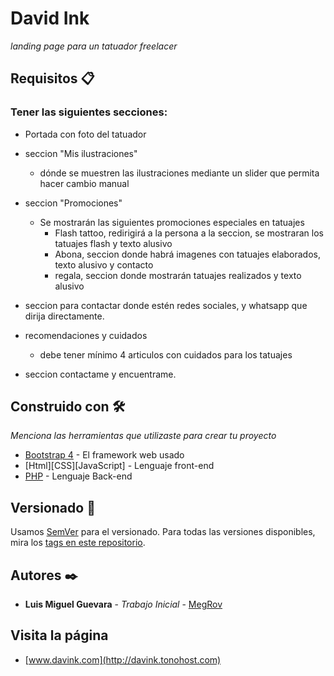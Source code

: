 # David Ink

_landing page para un tatuador freelacer_


## Requisitos 📋

### Tener las siguientes secciones:

- Portada con foto del tatuador

- seccion "Mis ilustraciones"
    - dónde se muestren las ilustraciones mediante un slider que permita hacer cambio manual
- seccion "Promociones"
    - Se mostrarán las siguientes promociones especiales en tatuajes 
        - Flash tattoo, redirigirá a la persona a la seccion, se mostraran los tatuajes flash y texto alusivo
        - Abona, seccion donde habrá imagenes con tatuajes elaborados, texto alusivo y contacto
        - regala, seccion donde mostrarán tatuajes realizados y texto alusivo
- seccion para contactar donde estén redes sociales, y whatsapp que dirija directamente.

- recomendaciones y cuidados
    - debe tener mínimo 4 articulos con cuidados para los tatuajes
- seccion contactame y encuentrame.

## Construido con 🛠️

_Menciona las herramientas que utilizaste para crear tu proyecto_

* [Bootstrap 4](https://getbootstrap.com/) - El framework web usado
* [Html][CSS][JavaScript] - Lenguaje front-end
* [PHP](https://www.php.net/) - Lenguaje Back-end


## Versionado 📌

Usamos [SemVer](http://semver.org/) para el versionado. Para todas las versiones disponibles, mira los [tags en este repositorio](https://github.com/tu/proyecto/tags).

## Autores ✒️



* **Luis Miguel Guevara** - *Trabajo Inicial* - [MegRov](https://github.com/MegRov)

## Visita la página


* [www.davink.com](http://davink.tonohost.com)

